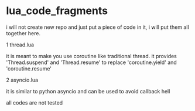# lua_code_fragments

i will not create new repo and just put a piece of code in it, i will put them all together here.

1 thread.lua

it is meant to make you use coroutine like traditional thread. it provides 'Thread.suspend' and 'Thread.resume' to replace 'coroutine.yield' and 'coroutine.resume'

2 asyncio.lua

it is similar to python asyncio and can be used to avoid callback hell



all codes are not tested
